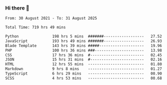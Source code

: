 ### Hi there 👋

<!--
**dominoto/dominoto** is a ✨ _special_ ✨ repository because its `README.md` (this file) appears on your GitHub profile.

Here are some ideas to get you started:

- 🔭 I’m currently working on ...
- 🌱 I’m currently learning ...
- 👯 I’m looking to collaborate on ...
- 🤔 I’m looking for help with ...
- 💬 Ask me about ...
- 📫 How to reach me: ...
- 😄 Pronouns: ...
- ⚡ Fun fact: ...
-->
<!--START_SECTION:waka-->

```txt
From: 30 August 2021 - To: 31 August 2025

Total Time: 719 hrs 49 mins

Python               198 hrs 5 mins  #######------------------   27.52 %
JavaScript           193 hrs 49 mins #######------------------   26.93 %
Blade Template       143 hrs 39 mins #####--------------------   19.96 %
PHP                  100 hrs 36 mins ###----------------------   13.98 %
CSS                  17 hrs 36 mins  #------------------------   02.45 %
JSON                 15 hrs 31 mins  #------------------------   02.16 %
HTML                 12 hrs 55 mins  -------------------------   01.80 %
Markdown             9 hrs 8 mins    -------------------------   01.27 %
TypeScript           6 hrs 29 mins   -------------------------   00.90 %
SCSS                 4 hrs 53 mins   -------------------------   00.68 %
```

<!--END_SECTION:waka-->
